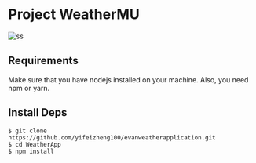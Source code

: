 # Project WeatherMU

![ss](https://live.staticflickr.com/65535/48070147642_ba871c2243_o.png)

## Requirements

Make sure that you have nodejs installed on your machine. Also, you need npm or yarn.

## Install Deps

    $ git clone https://github.com/yifeizheng100/evanweatherapplication.git
    $ cd WeatherApp
    $ npm install


